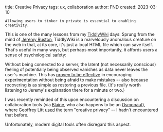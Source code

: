 title: Creative Privacy
tags: ux, collaboration
author: FND
created: 2023-03-10

```intro
Allowing users to tinker in private is essential to enabling creativity.
```

This is one of the many lessons from my [TiddlyWiki](https://tiddlywiki.com)
days: Sprung from the mind of
[Jeremy Ruston](https://tiddlywiki.com/static/JeremyRuston.html), TiddlyWiki is
a marvelously anomalous creature on the web in that, at its core, it's just a
local HTML file which can save itself. That's useful in many ways, but perhaps
most importantly, it affords users a sense of
[psychological safety](https://en.wikipedia.org/wiki/Psychological_safety):

Without being connected to a server, the latent (not necessarily conscious)
feeling of potentially being observed vanishes as data never leaves the user's
machine. This has [proven to be effective](https://youtu.be/OFstPn355xQ?t=2400)
in encouraging experimentation without being afraid to make mistakes -- also
because recovering is as simple as restoring a previous file. (It's really worth
listening to Jeremy's explanation there for a minute or two.)

I was recently reminded of this upon encountering a discussion on collaboration
tools (via [Blaine](https://twitter.com/blaine), who also happens to be an
[Osmonaut](https://web.archive.org/web/20110202100921/http://osmosoft.com/)),
where Geoffrey Litt
[used](https://twitter.com/geoffreylitt/status/1633954417522413568) the term
"creative privacy" -- I hadn't encountered that before.

Unfortunately, modern digital tools often disregard this aspect.
